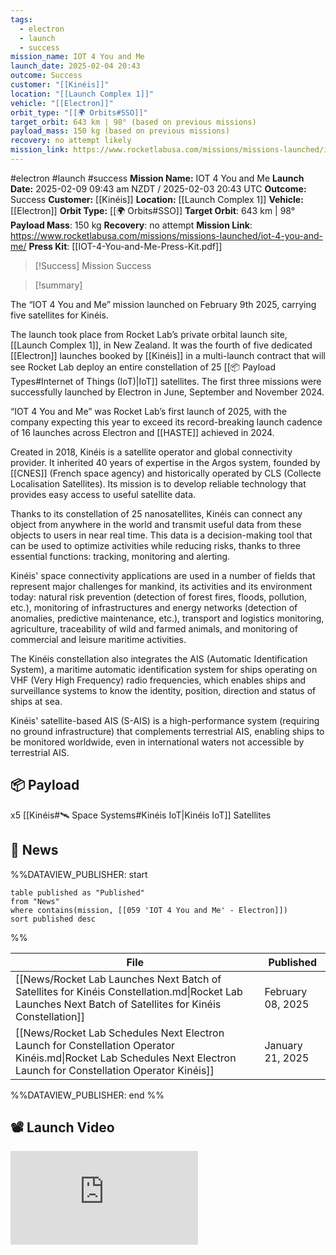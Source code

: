 ```yaml
---
tags:
  - electron
  - launch
  - success
mission_name: IOT 4 You and Me
launch_date: 2025-02-04 20:43
outcome: Success
customer: "[[Kinéis]]"
location: "[[Launch Complex 1]]"
vehicle: "[[Electron]]"
orbit_type: "[[🌍 Orbits#SSO]]"
target_orbit: 643 km | 98° (based on previous missions)
payload_mass: 150 kg (based on previous missions)
recovery: no attempt likely
mission_link: https://www.rocketlabusa.com/missions/missions-launched/iot-4-you-and-me/
---
```


#electron #launch #success
**Mission Name:** IOT 4 You and Me
**Launch Date:** 2025-02-09 09:43 am NZDT / 2025-02-03 20:43 UTC
**Outcome:** Success
**Customer:** [[Kinéis]]
**Location:** [[Launch Complex 1]]
**Vehicle:** [[Electron]]
**Orbit Type:** [[🌍 Orbits#SSO]]
**Target Orbit**: 643 km | 98°
**Payload Mass**: 150 kg 
**Recovery**: no attempt
**Mission Link**: https://www.rocketlabusa.com/missions/missions-launched/iot-4-you-and-me/
**Press Kit**: [[IOT-4-You-and-Me-Press-Kit.pdf]]

>[!Success] Mission Success

>[!summary]
>
The “IOT 4 You and Me” mission launched on February 9th 2025, carrying five satellites for Kinéis.
>
The launch took place from Rocket Lab’s private orbital launch site, [[Launch Complex 1]], in New Zealand. It was the fourth of five dedicated [[Electron]] launches booked by [[Kinéis]] in a multi-launch contract that will see Rocket Lab deploy an entire constellation of 25 [[📦 Payload Types#Internet of Things (IoT)|IoT]] satellites.  The first three missions were successfully launched by Electron in June, September and November 2024.
>
“IOT 4 You and Me” was Rocket Lab’s first launch of 2025, with the company expecting this year to exceed its record-breaking launch cadence of 16 launches across Electron and [[HASTE]] achieved in 2024.
>
Created in 2018, Kinéis is a satellite operator and global connectivity provider. It inherited 40 years of expertise in the Argos system, founded by [[CNES]] (French space agency) and historically operated by CLS (Collecte Localisation Satellites). Its mission is to develop reliable technology that provides easy access to useful satellite data.
>
Thanks to its constellation of 25 nanosatellites, Kinéis can connect any object from anywhere in the world and transmit useful data from these objects to users in near real time. This data is a decision-making tool that can be used to optimize activities while reducing risks, thanks to three essential functions: tracking, monitoring and alerting.
>
Kinéis' space connectivity applications are used in a number of fields that represent major challenges for mankind, its activities and its environment today: natural risk prevention (detection of forest fires, floods, pollution, etc.), monitoring of infrastructures and energy networks (detection of anomalies, predictive maintenance, etc.), transport and logistics monitoring, agriculture, traceability of wild and farmed animals, and monitoring of commercial and leisure maritime activities.
>
The Kinéis constellation also integrates the AIS (Automatic Identification System), a maritime automatic identification system for ships operating on VHF (Very High Frequency) radio frequencies, which enables ships and surveillance systems to know the identity, position, direction and status of ships at sea.
>
Kinéis' satellite-based AIS (S-AIS) is a high-performance system (requiring no ground infrastructure) that complements terrestrial AIS, enabling ships to be monitored worldwide, even in international waters not accessible by terrestrial AIS.

## 📦 Payload

x5 [[Kinéis#🛰️ Space Systems#Kinéis IoT|Kinéis IoT]] Satellites

## 📰 News
%%DATAVIEW_PUBLISHER: start
```
table published as "Published"
from "News"
where contains(mission, [[059 'IOT 4 You and Me' - Electron]])
sort published desc
```
%%

| File                                                                                                                                                                 | Published         |
| -------------------------------------------------------------------------------------------------------------------------------------------------------------------- | ----------------- |
| [[News/Rocket Lab Launches Next Batch of Satellites for Kinéis Constellation.md\|Rocket Lab Launches Next Batch of Satellites for Kinéis Constellation]]             | February 08, 2025 |
| [[News/Rocket Lab Schedules Next Electron Launch for Constellation Operator Kinéis.md\|Rocket Lab Schedules Next Electron Launch for Constellation Operator Kinéis]] | January 21, 2025  |

%%DATAVIEW_PUBLISHER: end %%

## 📽️ Launch Video

<div class="responsive-video">
<iframe src="https://www.youtube.com/embed/7Al5hWmjoxQ" title="Rocket Lab - &#39;IoT 4 U &amp; Me&#39; Launch" frameborder="0" allow="accelerometer; autoplay; clipboard-write; encrypted-media; gyroscope; picture-in-picture; web-share"allowfullscreen></iframe>
</div>
